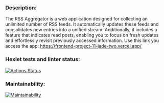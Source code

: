 ### Description:

The RSS Aggregator is a web application designed for collecting an unlimited number of RSS feeds. It automatically updates these feeds and consolidates new entries into a unified stream. Additionally, it includes a feature that indicates read posts, enabling you to focus on fresh updates and effortlessly revisit previously accessed information.
Use this link you access the app: <https://frontend-project-11-jade-two.vercel.app/>

### Hexlet tests and linter status:

[![Actions Status](https://github.com/plutorbito/frontend-project-11/actions/workflows/hexlet-check.yml/badge.svg)](https://github.com/plutorbito/frontend-project-11/actions)

### Maintainability:

[![Maintainability](https://api.codeclimate.com/v1/badges/d4831291848b3f9ab7d3/maintainability)](https://codeclimate.com/github/plutorbito/frontend-project-11/maintainability)

